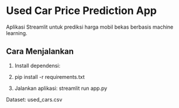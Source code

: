 # Used Car Price Prediction App

Aplikasi Streamlit untuk prediksi harga mobil bekas berbasis machine learning.

## Cara Menjalankan

1. Install dependensi:
2. pip install -r requirements.txt


3. Jalankan aplikasi:
streamlit run app.py


Dataset: used_cars.csv
